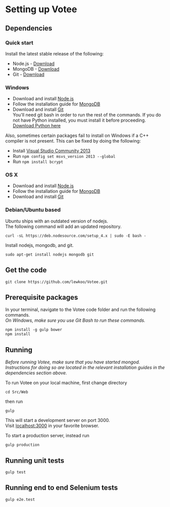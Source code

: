 # Setting up Votee

## Dependencies

### Quick start
Install the latest stable release of the following:

- Node.js - [Download](https://nodejs.org/en/download/stable/)
- MongoDB - [Download](https://www.mongodb.org/downloads)
- Git - [Download](http://git-scm.com/downloads)

### Windows
- Download and install [Node.js](https://nodejs.org/en/download/stable/)
- Follow the installation guide for [MongoDB](https://docs.mongodb.org/manual/tutorial/install-mongodb-on-windows/)
- Download and install [Git](http://git-scm.com/downloads)  
You'll need git bash in order to run the rest of the commands.
If you do not have Python installed, you must install it before proceeding. [Download Python here](https://www.python.org/downloads/release/python-2711/)

Also, sometimes certain packages fail to install on Windows if a C++ compiler is not present. This can be fixed by doing the following:

 - Install [Visual Studio Community 2013](http://go.microsoft.com/fwlink/?LinkId=517284)
 - Run `npm config set msvs_version 2013 --global`
 - Run `npm install bcrypt`

### OS X
- Download and install [Node.js](https://nodejs.org/en/download/stable/)
- Follow the installation guide for [MongoDB](https://docs.mongodb.org/manual/tutorial/install-mongodb-on-os-x/)
- Download and install [Git](http://git-scm.com/downloads)

### Debian/Ubuntu based

Ubuntu ships with an outdated version of nodejs.  
The following command will add an updated repository.

    curl -sL https://deb.nodesource.com/setup_4.x | sudo -E bash -

Install nodejs, mongodb, and git.

    sudo apt-get install nodejs mongodb git

## Get the code

    git clone https://github.com/lewkoo/Votee.git

## Prerequisite packages

In your terminal, navigate to the Votee code folder and run the following commands.  
*On Windows, make sure you use Git Bash to run these commands.*

    npm install -g gulp bower
    npm install

## Running

*Before running Votee, make sure that you have started mongod.  
Instructions for doing so are located in the relevant installation guides in the dependencies section above.*

To run Votee on your local machine, first change directory

    cd Src/Web

then run

    gulp

This will start a development server on port 3000.  
Visit [localhost:3000](http://localhost:3000) in your favorite browser.

To start a production server, instead run

    gulp production

## Running unit tests

    gulp test

## Running end to end Selenium tests

    gulp e2e.test
